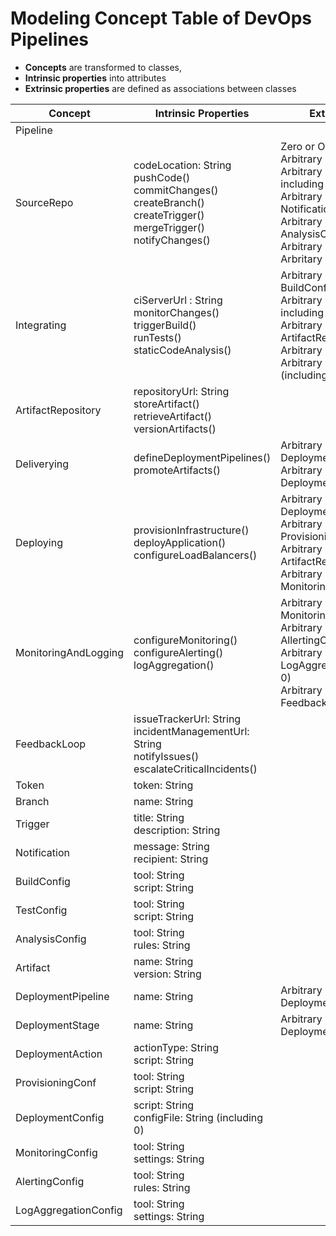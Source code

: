 # Modeling Concept Table of DevOps Pipelines

- <b>Concepts</b> are transformed to classes,
- <b>Intrinsic properties</b> into attributes
- <b>Extrinsic properties</b> are defined as associations between classes

| Concept              | Intrinsic Properties                                                                                                                              | Extrinsic Properties                                                                                                                                                                                                                                                                 |
| -------------------- | ------------------------------------------------------------------------------------------------------------------------------------------------- | ------------------------------------------------------------------------------------------------------------------------------------------------------------------------------------------------------------------------------------------------------------------------------------ |
| Pipeline             |                                                                                                                                                   |                                                                                                                                                                                                                                                                                      |
| SourceRepo           | codeLocation: String <br/> pushCode() <br/> commitChanges() <br/> createBranch() <br/> createTrigger() <br/> mergeTrigger() <br/> notifyChanges() | Zero or One Tokens <br/> Arbitrary number of Branch <br/> Arbitrary number of Trigger( including 0) <br/> Arbitrary number of Notification(including 0) <br/> Arbitrary number of AnalysisConfig(including 0) <br/> Arbitrary number of Integrating <br/> Arbritary number of Action |
| Integrating          | ciServerUrl : String <br/> monitorChanges() <br/> triggerBuild() <br/> runTests() <br/> staticCodeAnalysis()                                      | Arbitrary number of BuildConfig(including 0) <br/> Arbitrary number of TestConfig( including 0) <br/> Arbitrary number of ArtifactRepository <br/> Arbitrary number of Deliverying <br/> Arbitrary number of Token (including 0)                                                     |
| ArtifactRepository   | repositoryUrl: String <br/> storeArtifact() <br/> retrieveArtifact() <br/> versionArtifacts()                                                     |                                                                                                                                                                                                                                                                                      |
| Deliverying          | defineDeploymentPipelines() <br/> promoteArtifacts()                                                                                              | Arbitrary number of DeploymentPipeline <br/> Arbitrary number of DeploymentAutomation                                                                                                                                                                                                |
| Deploying            | provisionInfrastructure() <br/> deployApplication() <br/> configureLoadBalancers()                                                                | Arbitrary number of DeploymentConfig(including 0) <br/> Arbitrary number of ProvisioningConfig(including 0) <br/> Arbitrary number of ArtifactRepository <br/> Arbitrary number of MonitoringAndLogging                                                                              |
| MonitoringAndLogging | configureMonitoring() <br/> configureAlerting() <br/> logAggregation()                                                                            | Arbitrary number of MonitoringConfig(including 0) <br/> Arbitrary number of AllertingConfig(including 0) <br/> Arbitrary number of LogAggregationConfig(including 0) <br/> Arbitrary number of FeedbackLoop                                                                          |
| FeedbackLoop         | issueTrackerUrl: String <br/> incidentManagementUrl: String <br/> notifyIssues() <br/> escalateCriticalIncidents()                                |                                                                                                                                                                                                                                                                                      |
| Token                | token: String                                                                                                                                     |                                                                                                                                                                                                                                                                                      |
| Branch               | name: String                                                                                                                                      |                                                                                                                                                                                                                                                                                      |
| Trigger              | title: String <br/> description: String                                                                                                           |                                                                                                                                                                                                                                                                                      |
| Notification         | message: String <br/> recipient: String                                                                                                           |                                                                                                                                                                                                                                                                                      |
| BuildConfig          | tool: String <br/> script: String                                                                                                                 |                                                                                                                                                                                                                                                                                      |
| TestConfig           | tool: String <br/> script: String                                                                                                                 |                                                                                                                                                                                                                                                                                      |
| AnalysisConfig       | tool: String <br/> rules: String                                                                                                                  |                                                                                                                                                                                                                                                                                      |
| Artifact             | name: String <br/> version: String                                                                                                                |                                                                                                                                                                                                                                                                                      |
| DeploymentPipeline   | name: String                                                                                                                                      | Arbitrary number of DeploymentStage                                                                                                                                                                                                                                                  |
| DeploymentStage      | name: String                                                                                                                                      | Arbitrary number of DeploymentAction                                                                                                                                                                                                                                                 |
| DeploymentAction     | actionType: String <br/> script: String                                                                                                           |                                                                                                                                                                                                                                                                                      |
| ProvisioningConf     | tool: String <br/> script: String                                                                                                                 |                                                                                                                                                                                                                                                                                      |
| DeploymentConfig     | script: String <br> configFile: String (including 0)                                                                                              |                                                                                                                                                                                                                                                                                      |
| MonitoringConfig     | tool: String <br/> settings: String                                                                                                               |                                                                                                                                                                                                                                                                                      |
| AlertingConfig       | tool: String <br/> rules: String                                                                                                                  |                                                                                                                                                                                                                                                                                      |
| LogAggregationConfig | tool: String <br/> settings: String                                                                                                               |                                                                                                                                                                                                                                                                                      |
